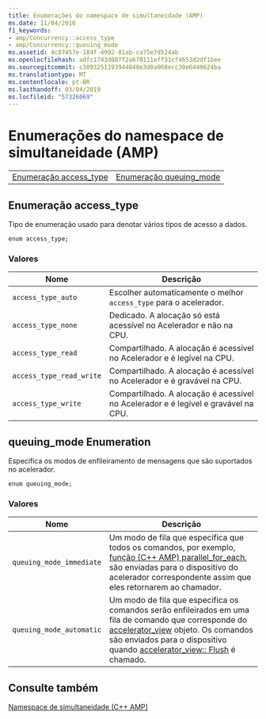```yaml
---
title: Enumerações do namespace de simultaneidade (AMP)
ms.date: 11/04/2016
f1_keywords:
- amp/Concurrency::access_type
- amp/Concurrency::queuing_mode
ms.assetid: 4c87457e-184f-4992-81ab-ca75e7d524ab
ms.openlocfilehash: adfc1743d887f2a670111eff31cf4653d2df1bee
ms.sourcegitcommit: c3093251193944840e3d0a068ecc30e6449624ba
ms.translationtype: MT
ms.contentlocale: pt-BR
ms.lasthandoff: 03/04/2019
ms.locfileid: "57326069"
---
```

# <a name="concurrency-namespace-enums-amp"></a>Enumerações do namespace de simultaneidade (AMP)

|||
|-|-|
|[Enumeração access_type](#access_type)|[Enumeração queuing_mode](#queuing_mode)|

##  <a name="access_type"></a>  Enumeração access_type

Tipo de enumeração usado para denotar vários tipos de acesso a dados.

```
enum access_type;
```

### <a name="values"></a>Valores

|Nome|Descrição|
|----------|-----------------|
|`access_type_auto`|Escolher automaticamente o melhor `access_type` para o acelerador.|
|`access_type_none`|Dedicado. A alocação só está acessível no Acelerador e não na CPU.|
|`access_type_read`|Compartilhado. A alocação é acessível no Acelerador e é legível na CPU.|
|`access_type_read_write`|Compartilhado. A alocação é acessível no Acelerador e é gravável na CPU.|
|`access_type_write`|Compartilhado. A alocação é acessível no Acelerador e é legível e gravável na CPU.|

##  <a name="queuing_mode"></a>  queuing_mode Enumeration

Especifica os modos de enfileiramento de mensagens que são suportados no acelerador.

```
enum queuing_mode;
```

### <a name="values"></a>Valores

|Nome|Descrição|
|----------|-----------------|
|`queuing_mode_immediate`|Um modo de fila que especifica que todos os comandos, por exemplo, [função (C++ AMP) parallel_for_each](concurrency-namespace-functions-amp.md#parallel_for_each), são enviadas para o dispositivo do acelerador correspondente assim que eles retornarem ao chamador.|
|`queuing_mode_automatic`|Um modo de fila que especifica os comandos serão enfileirados em uma fila de comando que corresponde do [accelerator_view](accelerator-view-class.md) objeto. Os comandos são enviados para o dispositivo quando [accelerator_view:: Flush](accelerator-view-class.md#flush) é chamado.|

## <a name="see-also"></a>Consulte também

[Namespace de simultaneidade (C++ AMP)](concurrency-namespace-cpp-amp.md)
